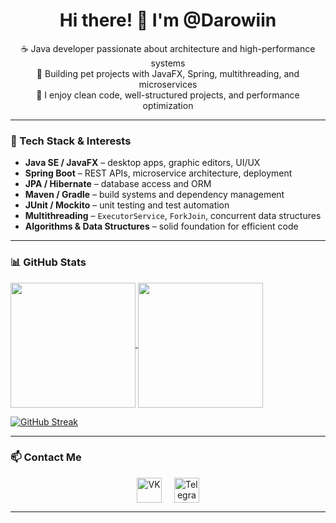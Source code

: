 <h1 align="center">Hi there! 👋 I'm @Darowiin</h1>

<p align="center">
  ☕ Java developer passionate about architecture and high-performance systems<br>
  🔧 Building pet projects with JavaFX, Spring, multithreading, and microservices<br>
  📘 I enjoy clean code, well-structured projects, and performance optimization
</p>

---

### 🧠 Tech Stack & Interests

- **Java SE / JavaFX** – desktop apps, graphic editors, UI/UX
- **Spring Boot** – REST APIs, microservice architecture, deployment
- **JPA / Hibernate** – database access and ORM
- **Maven / Gradle** – build systems and dependency management
- **JUnit / Mockito** – unit testing and test automation
- **Multithreading** – `ExecutorService`, `ForkJoin`, concurrent data structures
- **Algorithms & Data Structures** – solid foundation for efficient code

---

### 📊 GitHub Stats

<a href="https://github.com/anuraghazra/github-readme-stats">
  <img height="200" align="center" src="https://github-readme-stats.vercel.app/api?username=Darowiin&theme=transparent&show_icons=true&hide_border=true" />
</a>
<a href="https://github.com/anuraghazra/github-readme-stats">
  <img height="200" align="center" src="https://github-readme-stats.vercel.app/api/top-langs/?username=Darowiin&theme=transparent&layout=donut&hide_border=true" />
</a>

[![GitHub Streak](https://github-readme-streak-stats.herokuapp.com?user=Darowiin&theme=transparent&hide_border=true&card_width=480&card_height=225)](https://git.io/streak-stats)

---

### 📫 Contact Me

<p align="center">
  <a href="https://vk.com/id413266422" target="_blank" style="text-decoration:none;outline:none">
    <img
      src="https://upload.wikimedia.org/wikipedia/commons/2/21/VK.com-logo.svg"
      alt="VK"
      height="40"
      border="0"
      style="border:none; outline:none; vertical-align:middle;"
    />
  </a>
  &nbsp;&nbsp;&nbsp;
  <a href="https://t.me/Darowiin" target="_blank" style="text-decoration:none;outline:none">
    <img
      src="https://upload.wikimedia.org/wikipedia/commons/8/82/Telegram_logo.svg"
      alt="Telegram"
      height="40"
      border="0"
      style="border:none; outline:none; vertical-align:middle;"
    />
  </a>
</p>




---

<!---
Darowiin/Darowiin is a ✨ special ✨ repository because its `README.md` (this file) appears on your GitHub profile.
--->
